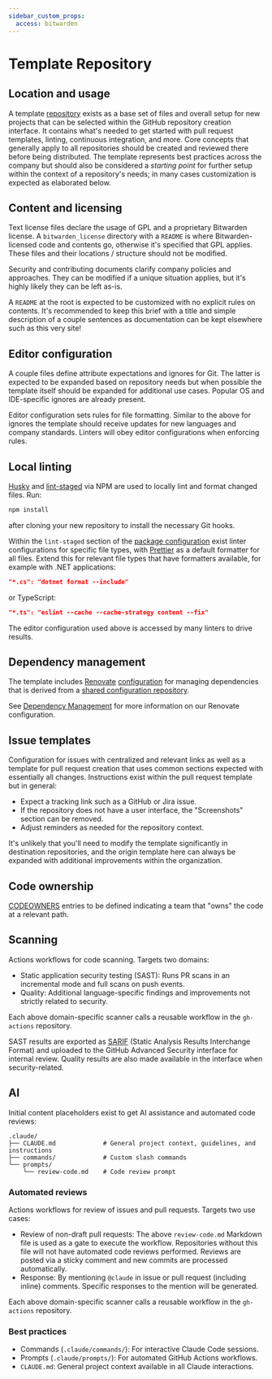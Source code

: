 ```yaml
---
sidebar_custom_props:
  access: bitwarden
---
```


# Template Repository

## Location and usage

A template [repository](https://github.com/bitwarden/template) exists as a base set of files and
overall setup for new projects that can be selected within the GitHub repository creation interface.
It contains what's needed to get started with pull request templates, linting, continuous
integration, and more. Core concepts that generally apply to all repositories should be created and
reviewed there before being distributed. The template represents best practices across the company
but should also be considered a _starting point_ for further setup within the context of a
repository's needs; in many cases customization is expected as elaborated below.

## Content and licensing

Text license files declare the usage of GPL and a proprietary Bitwarden license. A
`bitwarden_license` directory with a `README` is where Bitwarden-licensed code and contents go,
otherwise it's specified that GPL applies. These files and their locations / structure should not be
modified.

Security and contributing documents clarify company policies and approaches. They can be modified if
a unique situation applies, but it's highly likely they can be left as-is.

A `README` at the root is expected to be customized with no explicit rules on contents. It's
recommended to keep this brief with a title and simple description of a couple sentences as
documentation can be kept elsewhere such as this very site!

## Editor configuration

A couple files define attribute expectations and ignores for Git. The latter is expected to be
expanded based on repository needs but when possible the template itself should be expanded for
additional use cases. Popular OS and IDE-specific ignores are already present.

Editor configuration sets rules for file formatting. Similar to the above for ignores the template
should receive updates for new languages and company standards. Linters will obey editor
configurations when enforcing rules.

## Local linting

[Husky](https://github.com/typicode/husky) and [lint-staged](https://github.com/okonet/lint-staged)
via NPM are used to locally lint and format changed files. Run:

```bash
npm install
```

after cloning your new repository to install the necessary Git hooks.

Within the `lint-staged` section of the
[package configuration](https://github.com/bitwarden/template/blob/main/package.json) exist linter
configurations for specific file types, with [Prettier](https://github.com/prettier/prettier) as a
default formatter for all files. Extend this for relevant file types that have formatters available,
for example with .NET applications:

```json
"*.cs": "dotnet format --include"
```

or TypeScript:

```json
"*.ts": "eslint --cache --cache-strategy content --fix"
```

The editor configuration used above is accessed by many linters to drive results.

## Dependency management

The template includes [Renovate](https://github.com/renovatebot/renovate)
[configuration](https://github.com/bitwarden/template/blob/main/.github/renovate.json) for managing
dependencies that is derived from a
[shared configuration repository](https://github.com/bitwarden/renovate-config).

See [Dependency Management](./dependencies/index.md) for more information on our Renovate
configuration.

## Issue templates

Configuration for issues with centralized and relevant links as well as a template for pull request
creation that uses common sections expected with essentially all changes. Instructions exist within
the pull request template but in general:

- Expect a tracking link such as a GitHub or Jira issue.
- If the repository does not have a user interface, the "Screenshots" section can be removed.
- Adjust reminders as needed for the repository context.

It's unlikely that you'll need to modify the template significantly in destination repositories, and
the origin template here can always be expanded with additional improvements within the
organization.

## Code ownership

[CODEOWNERS](https://github.com/bitwarden/template/blob/main/.github/CODEOWNERS) entries to be
defined indicating a team that "owns" the code at a relevant path.

## Scanning

Actions workflows for code scanning. Targets two domains:

- Static application security testing (SAST): Runs PR scans in an incremental mode and full scans on
  push events.
- Quality: Additional language-specific findings and improvements not strictly related to security.

Each above domain-specific scanner calls a reusable workflow in the `gh-actions` repository.

SAST results are exported as
[SARIF](https://docs.oasis-open.org/sarif/sarif/v2.1.0/sarif-v2.1.0.html) (Static Analysis Results
Interchange Format) and uploaded to the GitHub Advanced Security interface for internal review.
Quality results are also made available in the interface when security-related.

## AI

Initial content placeholders exist to get AI assistance and automated code reviews:

```
.claude/
├── CLAUDE.md             # General project context, guidelines, and instructions
├── commands/             # Custom slash commands
└── prompts/
    └── review-code.md    # Code review prompt
```

### Automated reviews

Actions workflows for review of issues and pull requests. Targets two use cases:

- Review of non-draft pull requests: The above `review-code.md` Markdown file is used as a gate to
  execute the workflow. Repositories without this file will not have automated code reviews
  performed. Reviews are posted via a sticky comment and new commits are processed automatically.
- Response: By mentioning `@claude` in issue or pull request (including inline) comments. Specific
  responses to the mention will be generated.

Each above domain-specific scanner calls a reusable workflow in the `gh-actions` repository.

### Best practices

- Commands (`.claude/commands/`): For interactive Claude Code sessions.
- Prompts (`.claude/prompts/`): For automated GitHub Actions workflows.
- `CLAUDE.md`: General project context available in all Claude interactions.
